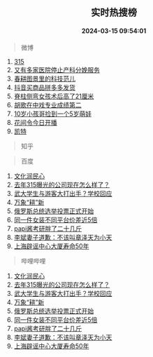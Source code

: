 <div align="center"><h2>实时热搜榜</h2><h4>2024-03-15 09:54:01</h4></div>

> 微博  

1. [315](https://s.weibo.com/weibo?q=315&t=31&band_rank=1&Refer=top)<br />
2. [又有多家医院停止产科分娩服务](https://s.weibo.com/weibo?q=%23%E5%8F%88%E6%9C%89%E5%A4%9A%E5%AE%B6%E5%8C%BB%E9%99%A2%E5%81%9C%E6%AD%A2%E4%BA%A7%E7%A7%91%E5%88%86%E5%A8%A9%E6%9C%8D%E5%8A%A1%23&t=31&band_rank=2&Refer=top)<br />
3. [春耕图景里的科技范儿](https://s.weibo.com/weibo?q=%23%E6%98%A5%E8%80%95%E5%9B%BE%E6%99%AF%E9%87%8C%E7%9A%84%E7%A7%91%E6%8A%80%E8%8C%83%E5%84%BF%23&t=31&band_rank=3&Refer=top)<br />
4. [抖音买商品拼多多发货](https://s.weibo.com/weibo?q=%23%E6%8A%96%E9%9F%B3%E4%B9%B0%E5%95%86%E5%93%81%E6%8B%BC%E5%A4%9A%E5%A4%9A%E5%8F%91%E8%B4%A7%23&t=31&band_rank=4&Refer=top)<br />
5. [脊柱侧弯女孩术后高了21厘米](https://s.weibo.com/weibo?q=%23%E8%84%8A%E6%9F%B1%E4%BE%A7%E5%BC%AF%E5%A5%B3%E5%AD%A9%E6%9C%AF%E5%90%8E%E9%AB%98%E4%BA%8621%E5%8E%98%E7%B1%B3%23&t=31&band_rank=5&Refer=top)<br />
6. [胡歌在中戏专业成绩第二](https://s.weibo.com/weibo?q=%23%E8%83%A1%E6%AD%8C%E5%9C%A8%E4%B8%AD%E6%88%8F%E4%B8%93%E4%B8%9A%E6%88%90%E7%BB%A9%E7%AC%AC%E4%BA%8C%23&t=31&band_rank=6&Refer=top)<br />
7. [10岁小孩哥捡到一个5岁萌娃](https://s.weibo.com/weibo?q=%2310%E5%B2%81%E5%B0%8F%E5%AD%A9%E5%93%A5%E6%8D%A1%E5%88%B0%E4%B8%80%E4%B8%AA5%E5%B2%81%E8%90%8C%E5%A8%83%23&t=31&band_rank=7&Refer=top)<br />
8. [花间令今日开播](https://s.weibo.com/weibo?q=%23%E8%8A%B1%E9%97%B4%E4%BB%A4%E4%BB%8A%E6%97%A5%E5%BC%80%E6%92%AD%23&t=31&band_rank=8&Refer=top)<br />
9. [凯特](https://s.weibo.com/weibo?q=%E5%87%AF%E7%89%B9&t=31&band_rank=9&Refer=top)<br />

> 知乎  


> 百度  

1. [文化润民心](https://www.baidu.com/s?wd=%E6%96%87%E5%8C%96%E6%B6%A6%E6%B0%91%E5%BF%83&sa=fyb_news&rsv_dl=fyb_news)<br />
2. [去年315曝光的公司现在怎么样了？](https://www.baidu.com/s?wd=%E5%8E%BB%E5%B9%B4315%E6%9B%9D%E5%85%89%E7%9A%84%E5%85%AC%E5%8F%B8%E7%8E%B0%E5%9C%A8%E6%80%8E%E4%B9%88%E6%A0%B7%E4%BA%86%EF%BC%9F&sa=fyb_news&rsv_dl=fyb_news)<br />
3. [武大学生与游客大打出手？学校回应](https://www.baidu.com/s?wd=%E6%AD%A6%E5%A4%A7%E5%AD%A6%E7%94%9F%E4%B8%8E%E6%B8%B8%E5%AE%A2%E5%A4%A7%E6%89%93%E5%87%BA%E6%89%8B%EF%BC%9F%E5%AD%A6%E6%A0%A1%E5%9B%9E%E5%BA%94&sa=fyb_news&rsv_dl=fyb_news)<br />
4. [万象“耕”新](https://www.baidu.com/s?wd=%E4%B8%87%E8%B1%A1%E2%80%9C%E8%80%95%E2%80%9D%E6%96%B0&sa=fyb_news&rsv_dl=fyb_news)<br />
5. [俄罗斯总统选举投票正式开始](https://www.baidu.com/s?wd=%E4%BF%84%E7%BD%97%E6%96%AF%E6%80%BB%E7%BB%9F%E9%80%89%E4%B8%BE%E6%8A%95%E7%A5%A8%E6%AD%A3%E5%BC%8F%E5%BC%80%E5%A7%8B&sa=fyb_news&rsv_dl=fyb_news)<br />
6. [同一件女装不同平台价差近5倍](https://www.baidu.com/s?wd=%E5%90%8C%E4%B8%80%E4%BB%B6%E5%A5%B3%E8%A3%85%E4%B8%8D%E5%90%8C%E5%B9%B3%E5%8F%B0%E4%BB%B7%E5%B7%AE%E8%BF%915%E5%80%8D&sa=fyb_news&rsv_dl=fyb_news)<br />
7. [papi酱考研胖了二十几斤](https://www.baidu.com/s?wd=papi%E9%85%B1%E8%80%83%E7%A0%94%E8%83%96%E4%BA%86%E4%BA%8C%E5%8D%81%E5%87%A0%E6%96%A4&sa=fyb_news&rsv_dl=fyb_news)<br />
8. [李斌妻子道歉：不该叫章泽天为小天](https://www.baidu.com/s?wd=%E6%9D%8E%E6%96%8C%E5%A6%BB%E5%AD%90%E9%81%93%E6%AD%89%EF%BC%9A%E4%B8%8D%E8%AF%A5%E5%8F%AB%E7%AB%A0%E6%B3%BD%E5%A4%A9%E4%B8%BA%E5%B0%8F%E5%A4%A9&sa=fyb_news&rsv_dl=fyb_news)<br />
9. [上海辟谣中心大厦寿命50年](https://www.baidu.com/s?wd=%E4%B8%8A%E6%B5%B7%E8%BE%9F%E8%B0%A3%E4%B8%AD%E5%BF%83%E5%A4%A7%E5%8E%A6%E5%AF%BF%E5%91%BD50%E5%B9%B4&sa=fyb_news&rsv_dl=fyb_news)<br />

> 哔哩哔哩  

1. [文化润民心](https://www.baidu.com/s?wd=%E6%96%87%E5%8C%96%E6%B6%A6%E6%B0%91%E5%BF%83&sa=fyb_news&rsv_dl=fyb_news)<br />
2. [去年315曝光的公司现在怎么样了？](https://www.baidu.com/s?wd=%E5%8E%BB%E5%B9%B4315%E6%9B%9D%E5%85%89%E7%9A%84%E5%85%AC%E5%8F%B8%E7%8E%B0%E5%9C%A8%E6%80%8E%E4%B9%88%E6%A0%B7%E4%BA%86%EF%BC%9F&sa=fyb_news&rsv_dl=fyb_news)<br />
3. [武大学生与游客大打出手？学校回应](https://www.baidu.com/s?wd=%E6%AD%A6%E5%A4%A7%E5%AD%A6%E7%94%9F%E4%B8%8E%E6%B8%B8%E5%AE%A2%E5%A4%A7%E6%89%93%E5%87%BA%E6%89%8B%EF%BC%9F%E5%AD%A6%E6%A0%A1%E5%9B%9E%E5%BA%94&sa=fyb_news&rsv_dl=fyb_news)<br />
4. [万象“耕”新](https://www.baidu.com/s?wd=%E4%B8%87%E8%B1%A1%E2%80%9C%E8%80%95%E2%80%9D%E6%96%B0&sa=fyb_news&rsv_dl=fyb_news)<br />
5. [俄罗斯总统选举投票正式开始](https://www.baidu.com/s?wd=%E4%BF%84%E7%BD%97%E6%96%AF%E6%80%BB%E7%BB%9F%E9%80%89%E4%B8%BE%E6%8A%95%E7%A5%A8%E6%AD%A3%E5%BC%8F%E5%BC%80%E5%A7%8B&sa=fyb_news&rsv_dl=fyb_news)<br />
6. [同一件女装不同平台价差近5倍](https://www.baidu.com/s?wd=%E5%90%8C%E4%B8%80%E4%BB%B6%E5%A5%B3%E8%A3%85%E4%B8%8D%E5%90%8C%E5%B9%B3%E5%8F%B0%E4%BB%B7%E5%B7%AE%E8%BF%915%E5%80%8D&sa=fyb_news&rsv_dl=fyb_news)<br />
7. [papi酱考研胖了二十几斤](https://www.baidu.com/s?wd=papi%E9%85%B1%E8%80%83%E7%A0%94%E8%83%96%E4%BA%86%E4%BA%8C%E5%8D%81%E5%87%A0%E6%96%A4&sa=fyb_news&rsv_dl=fyb_news)<br />
8. [李斌妻子道歉：不该叫章泽天为小天](https://www.baidu.com/s?wd=%E6%9D%8E%E6%96%8C%E5%A6%BB%E5%AD%90%E9%81%93%E6%AD%89%EF%BC%9A%E4%B8%8D%E8%AF%A5%E5%8F%AB%E7%AB%A0%E6%B3%BD%E5%A4%A9%E4%B8%BA%E5%B0%8F%E5%A4%A9&sa=fyb_news&rsv_dl=fyb_news)<br />
9. [上海辟谣中心大厦寿命50年](https://www.baidu.com/s?wd=%E4%B8%8A%E6%B5%B7%E8%BE%9F%E8%B0%A3%E4%B8%AD%E5%BF%83%E5%A4%A7%E5%8E%A6%E5%AF%BF%E5%91%BD50%E5%B9%B4&sa=fyb_news&rsv_dl=fyb_news)<br />
